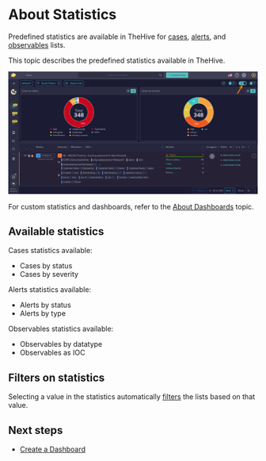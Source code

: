 # About Statistics

Predefined statistics are available in TheHive for [cases](../analyst-corner/cases/about-cases.md), [alerts](../analyst-corner/alerts/about-alerts.md), and [observables](../analyst-corner/cases/observables/about-observables.md) lists.

This topic describes the predefined statistics available in TheHive.

![Statistics](../../images/user-guides/analyst-corner/statistics.png)

For custom statistics and dashboards, refer to the [About Dashboards](../analyst-corner/dashboard/about-dashboards.md) topic.

## Available statistics

Cases statistics available:

* Cases by status
* Cases by severity

Alerts statistics available:

* Alerts by status
* Alerts by type

Observables statistics available:

* Observables by datatype
* Observables as IOC

## Filters on statistics

Selecting a value in the statistics automatically [filters](about-filtering-and-sorting.md) the lists based on that value.

<h2>Next steps</h2>

* [Create a Dashboard](../analyst-corner/dashboard/create-a-dashboard.md)
